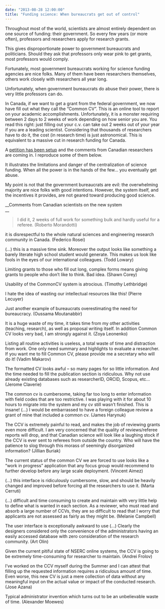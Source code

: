 ```yaml
---
date: "2013-08-28 12:00:00"
title: "Funding science: When bureaucrats get out of control"
---
```




Throughout most of the world, scientists are almost entirely dependent on one source of funding: their government. So every few years (or more often), professors and researchers apply for research grants.

This gives disproportionate power to government bureaucrats and politicians. Should they ask that professors only wear pink to get grants, most professors would comply.

Fortunately, most government bureaucrats working for science funding agencies are nice folks. Many of them have been researchers themselves, others work closely with researchers all year long.

Unfortunately, when government bureaucrats do abuse their power, there is very little professors can do.

In Canada, if we want to get a grant from the federal government, we now have fill out what they call the &ldquo;Common CV&rdquo;. This is an online tool to report on your academic accomplishments. Unfortunately, it is a monster requiring between 2 days to 2 weeks of work depending on how senior you are. You read this right: just filling out your c.v. can take out 2 weeks out of your year if you are a leading scientist. Considering that thousands of researchers have to do it, the cost (in research time) is just astronomical. This is equivalent to a massive cut in research funding for Canada.

A [petition has been setup](https://www.change.org/p/nserc-stop-the-use-of-the-common-cv) and the comments from Canadian researchers are coming in. I reproduce some of them below. 

It illustrates the limitations and danger of the centralization of science funding. When all the power is in the hands of the few&hellip; you eventually get abuse.

My point is not that the government bureaucrats are evil: the overwhelming majority are nice folks with good intentions. However, the system itself, and the incentives it provides, are not geared toward producing good science. 

__Comments from Canadian scientists on the new system<br/>
__

> I did it, 2 weeks of full work for something bulk and hardly useful for a referee. (Roberto Morandotti)

it is disrespectful to the whole natural sciences and engineering research community in Canada. (Federico Rosei)

(&hellip;) this is a massive time sink. Moreover the output looks like something a barely literate high school student would generate. This makes us look like fools in the eyes of our international colleagues. (Todd Lowary)

Limiting grants to those who fill out long, complex forms means giving grants to people who don&rsquo;t like to think. Bad idea. (Shawn Corey)

Usability of the CommonCV system is atrocious. (Timothy Lethbridge)

I hate the idea of wasting our intellectual resources like this! (Pierre Lecuyer)

Just another example of bureaucrats overestimating the need for bureaucracy. (Oussama Moutanabbir)

It is a huge waste of my time, it takes time from my other activities (teaching, research), as well as proposal writing itself. In addition Common CV looks very bad, I am strongly against it. (Zoya Leonenko)

Listing all routine activities is useless, a total waste of time and distraction from work. One only need summary and highlights to evaluate a researcher. If you want me to fill Common CV, please provide me a secretary who will do it! (Vadim Makarov)

The formatted CV looks awful &#8211; so many pages for so little information. And the time needed to fill the publication section is ridiculous. Why not use already existing databases such as researcherID, ORCID, Scopus, etc&hellip; (Jerome Claverie)

The common cv is cumbersome, taking far too long to enter information with field codes that are too restrictive. I was playing with it for about 10 hours to migrate into the system and my cv still wasn&rsquo;t finished. This is insane! (&hellip;) I would be embarrassed to have a foreign colleague review a grant of mine that included a common cv. (James Harynuk)

The CCV is extremely painful to read, and makes the job of reviewing grants even more difficult. I am very concerned that the quality of reviews/referee reports will drop, and that Canadian science will look like a laughing stock if the CCV is ever sent to referees from outside the country. Who will have the patience to slog through this morass of seemingly disorganized information? (Jillian Buriak)

The current status of the common CV we are forced to use looks like a &ldquo;work in progress&rdquo; application that any focus group would recommend to further develop before any large scale deployment. (Vincent Aimez)

(&hellip;) this interface is ridiculously cumbersome, slow, and should be heavily changed and improved before forcing all the researchers to use it. (Marta Cerruti)

(&hellip;) difficult and time consuming to create and maintain with very little help to define what is wanted in each section. As a reviewer, who must read and absorb a large number of CCVs, they are so difficult to read that I worry that applicants are not assessed as fairly as they might be. (Melanie Campbell)

The user interface is exceptionally awkward to use (&hellip;) Clearly the designers considered only the convenience of the administrators having an easily accessed database with zero consideration of the research community. (Art Olin)

Given the current pitiful state of NSERC online systems, the CCV is going to be extremely time-consuming for researcher to maintain. (Andrei Frolov)

I&rsquo;ve worked on the CCV myself during the Summer and I can attest that filling up the requested information requires a ridiculous amount of time. Even worse, this new CV is just a mere collection of data without any meaningful input on the actual value or impact of the conducted research. (Jose Azana)

Typical administrator invention which turns out to be an unbelievable waste of time. (Alexander Moewes)



